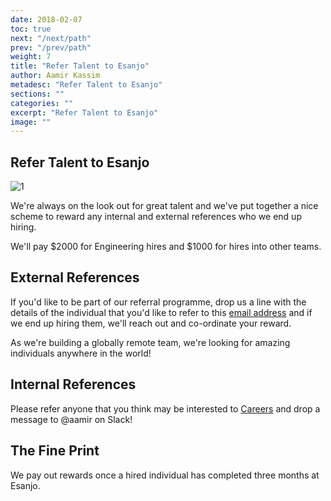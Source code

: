 ```yaml
---
date: 2018-02-07
toc: true
next: "/next/path"
prev: "/prev/path"
weight: 7
title: "Refer Talent to Esanjo"
author: Aamir Kassim
metadesc: "Refer Talent to Esanjo"
sections: ""
categories: ""
excerpt: "Refer Talent to Esanjo"
image: ""
---
```


## Refer Talent to Esanjo

![1]

We're always on the look out for great talent and we've put together a nice scheme to reward any internal and external references who we end up hiring.

We'll pay $2000 for Engineering hires and $1000 for hires into other teams.

## External References
If you'd like to be part of our referral programme, drop us a line with the details of the individual that you'd like to refer to this [email address][2] and if we end up hiring them, we'll reach out and co-ordinate your reward.

As we're building a globally remote team, we're looking for amazing individuals anywhere in the world!

## Internal References
Please refer anyone that you think may be interested to [Careers][3] and drop a message to @aamir on Slack!

## The Fine Print
We pay out rewards once a hired individual has completed three months at Esanjo.


[1]:/images/2016/11/Refer-Talent-to-Esanjo.png
[2]:mailto:job.929b5@esanjo.recruitee.com
[3]:https://careers.esanjo.com
